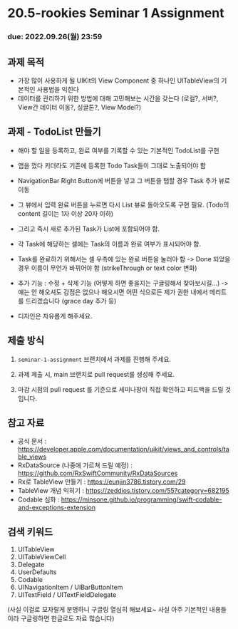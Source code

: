 20.5-rookies Seminar 1 Assignment
================================

### **due: 2022.09.26(월) 23:59**

## 과제 목적
- 가장 많이 사용하게 될 UIKit의 View Component 중 하나인 UITableView의 기본적인 사용법을 익힌다
- 데이터를 관리하기 위한 방법에 대해 고민해보는 시간을 갖는다 (로컬?, 서버?, View간 데이터 이동?, 싱글톤?, View Model?)

## 과제 - TodoList 만들기

- 해야 할 일을 등록하고, 완료 여부를 기록할 수 있는 기본적인 TodoList를 구현
- 앱을 껐다 키더라도 기존에 등록한 Todo Task들이 그대로 노출되어야 함

- NavigationBar Right Button에 버튼을 넣고 그 버튼을 탭할 경우 Task 추가 뷰로 이동
- 그 뷰에서 입력 완료 버튼을 누르면 다시 List 뷰로 돌아오도록 구현 필요. (Todo의 content 길이는 1자 이상 20자 이하)
- 그리고 즉시 새로 추가된 Task가 List에 포함되어야 함.
- 각 Task에 해당하는 셀에는 Task의 이름과 완료 여부가 표시되어야 함.
- Task를 완료하기 위해서는 셀 우측에 있는 완료 버튼을 눌러야 함 -> Done 되었을 경우 이름이 무언가 바뀌어야 함 (strikeThrough or text color 변화)

- 추가 기능 : 수정 + 삭제 기능 (어떻게 하면 좋을지는 구글링해서 찾아보시길…) -> 얘는 안 해오셔도 감점은 없으나 해오시면 어떤 식으로든 제가 권한 내에서 메리트를 드리겠습니다 (grace day 추가 등)
- 디자인은 자유롭게 해주세요.


## 제출 방식
1. `seminar-1-assignment` 브랜치에서 과제를 진행해 주세요. 

2. 과제 제출 시, main 브랜치로 pull request를 생성해 주세요.

3. 마감 시점의 pull request 를 기준으로 세미나장이 직접 확인하고 피드백을 드릴 것입니다.

## 참고 자료
- 공식 문서 : https://developer.apple.com/documentation/uikit/views_and_controls/table_views
- RxDataSource (나중에 가르쳐 드릴 예정) : https://github.com/RxSwiftCommunity/RxDataSources
- Rx로 TableView 만들기 : https://eunjin3786.tistory.com/29
- TableView 개념 익히기 : https://zeddios.tistory.com/55?category=682195
- Codable 심화 : https://minsone.github.io/programming/swift-codable-and-exceptions-extension

## 검색 키워드
1. UITableView
2. UITableViewCell
3. Delegate
4. UserDefaults
5. Codable
6. UINavigationItem / UIBarButtonItem
7. UITextField / UITextFieldDelegate

(사실 이걸로 모자랄게 분명하니 구글링 열심히 해보세요~ 사실 아주 기본적인 내용들이라 구글링하면 한글로도 자료 많습니다)

